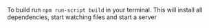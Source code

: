 To build run `npm run-script build` in your terminal. This will install all dependencies, start watching files and start a server
